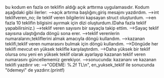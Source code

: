 bu kodum en fazla on teklifin aldığı açık arttırma uygulamasıdır.
Kodum aşağıdaki gibi ilerler:
-->açık artırma başlığını,giriş mesajını yazdırdım.
-->int teklifveren_no; ile teklif veren bilgilerini kapsayan struct oluşturdum.
-->en fazla 10 teklifin bilgisini ayırmak için dizi oluşturdum.(Daha fazla teklif yapabilirsiniz.)
-->teklif veren sayısını bir sayaçla takip ettim.
-->Sayaç teklif sayısına ulaştığında döngü sona erer.
-->teklif verenlerin numaralarını,tekliflerini almak amacıyla döngü kullandım.
-->kazanan teklifi,teklif veren numarasını bulmak için döngü kullandım.
-->Döngüde her teklifi mevcut en yüksek teklifle karşılaştırdım. 
-->Daha yüksek bir teklif olursa onu yeni en yüksek teklif olarak ayarlayıp kazanan teklif veren numarasını güncellememiz gerekiyor.
-->sonucunda: kazananı ve kazanan teklifi yazdırır ve:
-->"ODEME: %.2f TL\n", en_yuksek_teklif ile sonucunda "ödemeyi" de yazdırır.(printf)
